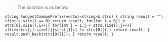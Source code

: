 > The solution is as below:

`string longestCommonPrefix(vector<string>& strs) {
        string result = "";
        if(strs.size() == 0) return result;
        for(int i = 0;i < strs[0].size();i++){
            for(int j = 1;j < strs.size();j++){
                if(i>=strs[j].size()||strs[j][i] != strs[0][i]) return result;
            }
            result.push_back(strs[0][i]);
        }
        return result;
}`
